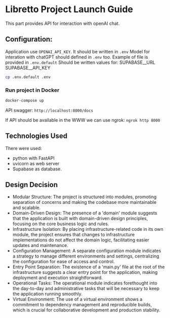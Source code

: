 
# Libretto Project Launch Guide
This part provides API for interaction with openAI chat.   

## Configuration: 
Application use `OPENAI_API_KEY`. It should be written in `.env`
Model for interation with chatGPT should defined in `.env` too. 
Example of file is provided in `.env.default`
Should be written values for: 
SUPABASE__URL
SUPABASE__API_KEY

```sh
cp .env.default .env
```

### Run project in Docker

```sh
docker-compose up
```

API swagger: 
```http://localhost:8000/docs```

If API should be available in the WWW we can use ngrok: 
```ngrok http 8000```


## Technologies Used

 There were used: 
 - python with FastAPI
 - uvicorn as web server
 - Supabase as database. 

## Design Decision
- Modular Structure: The project is structured into modules, promoting separation of concerns and making the codebase more maintainable and scalable.
- Domain-Driven Design: The presence of a 'domain' module suggests that the application is built with domain-driven design principles, focusing on the core business logic and rules.
- Infrastructure Isolation: By placing infrastructure-related code in its own module, the project ensures that changes to infrastructure implementations do not affect the domain logic, facilitating easier updates and maintenance.
- Configuration Management: A separate configuration module indicates a strategy to manage different environments and settings, centralizing the configuration for ease of access and control.
- Entry Point Separation: The existence of a 'main.py' file at the root of the infrastructure suggests a clear entry point for the application, making deployment and execution straightforward.
- Operational Tasks: The operational module indicates forethought into the day-to-day and administrative tasks that will be necessary to keep the application running smoothly.
- Virtual Environment: The use of a virtual environment shows a commitment to dependency management and reproducible builds, which is crucial for collaborative development and production stability.
